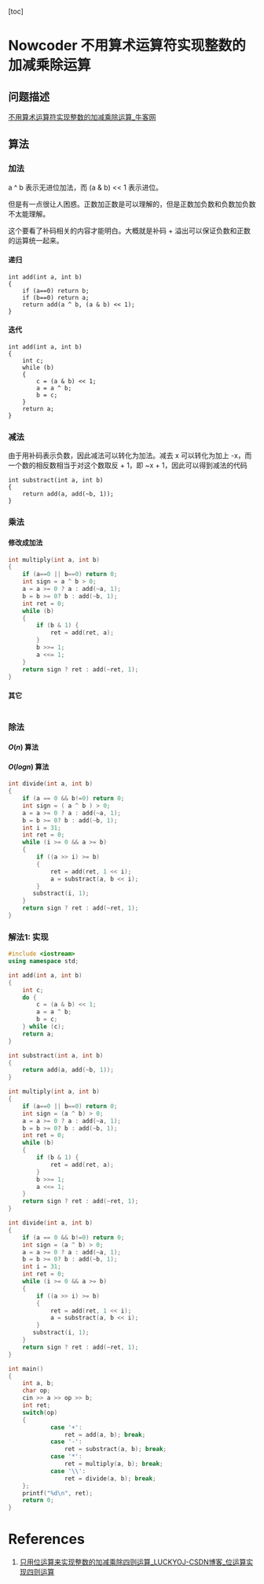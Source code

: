 [toc]

# Nowcoder 不用算术运算符实现整数的加减乘除运算

## 问题描述

[不用算术运算符实现整数的加减乘除运算_牛客网](https://www.nowcoder.com/practice/7c478cdfbacb4fd38ca063aa2ac35b6f?tpId=101&tags=&title=&diffculty=0&judgeStatus=0&rp=1&ru=/activity/oj&qru=/ta/programmer-code-interview-guide/question-ranking)

## 算法

### 加法

a ^ b 表示无进位加法，而 (a & b) << 1 表示进位。

但是有一点很让人困惑。正数加正数是可以理解的，但是正数加负数和负数加负数不太能理解。

这个要看了补码相关的内容才能明白。大概就是补码 + 溢出可以保证负数和正数的运算统一起来。


#### 递归

```
int add(int a, int b)
{
    if (a==0) return b;
    if (b==0) return a;
    return add(a ^ b, (a & b) << 1);
}
```

#### 迭代

```
int add(int a, int b)
{
    int c;
    while (b) 
    {
        c = (a & b) << 1;
        a = a ^ b;
        b = c;
    }
    return a;
}
```

### 减法

由于用补码表示负数，因此减法可以转化为加法。减去 x 可以转化为加上 -x，而一个数的相反数相当于对这个数取反 + 1，即 ~x + 1，因此可以得到减法的代码

```
int substract(int a, int b)
{
    return add(a, add(~b, 1));
}
```

### 乘法

#### 修改成加法

```cpp
int multiply(int a, int b) 
{
    if (a==0 || b==0) return 0;
    int sign = a ^ b > 0;
    a = a >= 0 ? a : add(~a, 1);
    b = b >= 0? b : add(~b, 1);
    int ret = 0;
    while (b) 
    {
        if (b & 1) {
            ret = add(ret, a);
        }
        b >>= 1;
        a <<= 1;
    }
    return sign ? ret : add(~ret, 1);
}
```

#### 其它


```
```

### 除法

#### $O(n)$ 算法

#### $O(log n)$ 算法

```cpp
int divide(int a, int b) 
{
    if (a == 0 && b!=0) return 0;
    int sign = ( a ^ b ) > 0;
    a = a >= 0 ? a : add(~a, 1);
    b = b >= 0? b : add(~b, 1);
    int i = 31;
    int ret = 0;
    while (i >= 0 && a >= b) 
    {
        if ((a >> i) >= b)
        {
            ret = add(ret, 1 << i);
            a = substract(a, b << i);
        }
       substract(i, 1);
    }
    return sign ? ret : add(~ret, 1);
}
```

### 解法1: 实现

```cpp
#include <iostream>
using namespace std;

int add(int a, int b) 
{
    int c;
    do {
        c = (a & b) << 1;
        a = a ^ b;
        b = c;
    } while (c);
    return a;
}

int substract(int a, int b)
{
    return add(a, add(~b, 1));
}

int multiply(int a, int b) 
{
    if (a==0 || b==0) return 0;
    int sign = (a ^ b) > 0;
    a = a >= 0 ? a : add(~a, 1);
    b = b >= 0? b : add(~b, 1);
    int ret = 0;
    while (b) 
    {
        if (b & 1) {
            ret = add(ret, a);
        }
        b >>= 1;
        a <<= 1;
    }
    return sign ? ret : add(~ret, 1);
}

int divide(int a, int b) 
{
    if (a == 0 && b!=0) return 0;
    int sign = (a ^ b) > 0;
    a = a >= 0 ? a : add(~a, 1);
    b = b >= 0? b : add(~b, 1);
    int i = 31;
    int ret = 0;
    while (i >= 0 && a >= b) 
    {
        if ((a >> i) >= b)
        {
            ret = add(ret, 1 << i);
            a = substract(a, b << i);
        }
       substract(i, 1);
    }
    return sign ? ret : add(~ret, 1);
}

int main() 
{
    int a, b;
    char op;
    cin >> a >> op >> b;
    int ret;
    switch(op)
    {
            case '+': 
                ret = add(a, b); break;
            case '-':
                ret = substract(a, b); break;
            case '*':
                ret = multiply(a, b); break;
            case '\\':
                ret = divide(a, b); break;
    };
    printf("%d\n", ret);
    return 0;
}
```




# References
1. [只用位运算来实现整数的加减乘除四则运算_LUCKYOJ-CSDN博客_位运算实现四则运算](https://blog.csdn.net/ojshilu/article/details/11179911#commentBox)